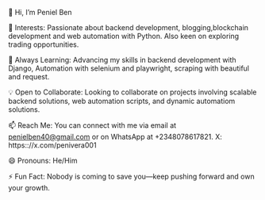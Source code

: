 👋 Hi, I’m Peniel Ben

👀 Interests: Passionate about backend development, blogging,blockchain development and web automation with Python. Also keen on exploring trading opportunities.

🌱 Always Learning: Advancing my skills in backend development with Django, Automation with selenium and playwright, scraping with beautiful and request.

💡 Open to Collaborate: Looking to collaborate on projects involving scalable backend solutions, web automation scripts, and dynamic automatiom solutions.

📫 Reach Me: You can connect with me via email at penielben40@gmail.com or on WhatsApp at +2348078617821.
X: https:://x.com/penivera001

😄 Pronouns: He/Him

⚡ Fun Fact: Nobody is coming to save you—keep pushing forward and own your growth.
<!---
Spidher/Spidher is a ✨ special ✨ repository because its `README.md` (this file) appears on your GitHub profile.
You can click the Preview link to take a look at your changes.
--->
